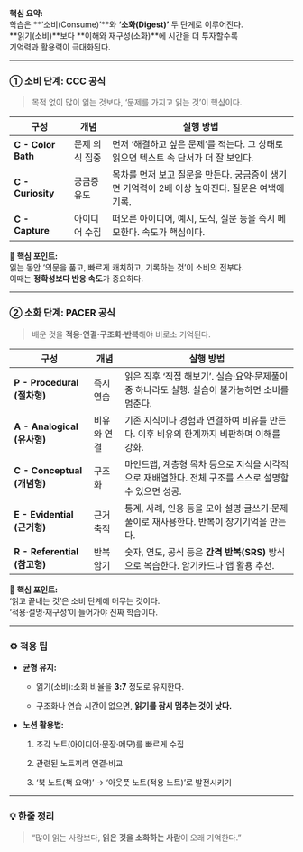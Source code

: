 **핵심 요약:**  
학습은 **‘소비(Consume)’**와 **‘소화(Digest)’** 두 단계로 이루어진다.  
**읽기(소비)**보다 **이해와 재구성(소화)**에 시간을 더 투자할수록  
기억력과 활용력이 극대화된다.

---

### ① 소비 단계: **CCC 공식**

> 목적 없이 많이 읽는 것보다, ‘문제를 가지고 읽는 것’이 핵심이다.

|구성|개념|실행 방법|
|---|---|---|
|**C - Color Bath**|문제 의식 집중|먼저 ‘해결하고 싶은 문제’를 적는다. 그 상태로 읽으면 텍스트 속 단서가 더 잘 보인다.|
|**C - Curiosity**|궁금증 유도|목차를 먼저 보고 질문을 만든다. 궁금증이 생기면 기억력이 2배 이상 높아진다. 질문은 여백에 기록.|
|**C - Capture**|아이디어 수집|떠오른 아이디어, 예시, 도식, 질문 등을 즉시 메모한다. 속도가 핵심이다.|

📌 **핵심 포인트:**  
읽는 동안 ‘의문을 품고, 빠르게 캐치하고, 기록하는 것’이 소비의 전부다.  
이때는 **정확성보다 반응 속도**가 중요하다.

---

### ② 소화 단계: **PACER 공식**

> 배운 것을 **적용·연결·구조화·반복**해야 비로소 기억된다.

|구성|개념|실행 방법|
|---|---|---|
|**P - Procedural (절차형)**|즉시 연습|읽은 직후 ‘직접 해보기’. 실습·요약·문제풀이 중 하나라도 실행. 실습이 불가능하면 소비를 멈춘다.|
|**A - Analogical (유사형)**|비유와 연결|기존 지식이나 경험과 연결하여 비유를 만든다. 이후 비유의 한계까지 비판하며 이해를 강화.|
|**C - Conceptual (개념형)**|구조화|마인드맵, 계층형 목차 등으로 지식을 시각적으로 재배열한다. 전체 구조를 스스로 설명할 수 있으면 성공.|
|**E - Evidential (근거형)**|근거 축적|통계, 사례, 인용 등을 모아 설명·글쓰기·문제풀이로 재사용한다. 반복이 장기기억을 만든다.|
|**R - Referential (참고형)**|반복 암기|숫자, 연도, 공식 등은 **간격 반복(SRS)** 방식으로 복습한다. 암기카드나 앱 활용 추천.|

📌 **핵심 포인트:**  
‘읽고 끝내는 것’은 소비 단계에 머무는 것이다.  
‘적용·설명·재구성’이 들어가야 진짜 학습이다.

---

### ⚙️ 적용 팁

- **균형 유지:**
    
    - 읽기(소비):소화 비율을 **3:7** 정도로 유지한다.
        
    - 구조화나 연습 시간이 없으면, **읽기를 잠시 멈추는 것이 낫다.**
        
- **노션 활용법:**
    
    1. 조각 노트(아이디어·문장·메모)를 빠르게 수집
        
    2. 관련된 노트끼리 연결·비교
        
    3. ‘북 노트(책 요약)’ → ‘아웃풋 노트(적용 노트)’로 발전시키기
        

---

### 💡 한줄 정리

> “많이 읽는 사람보다, **읽은 것을 소화하는 사람**이 오래 기억한다.”